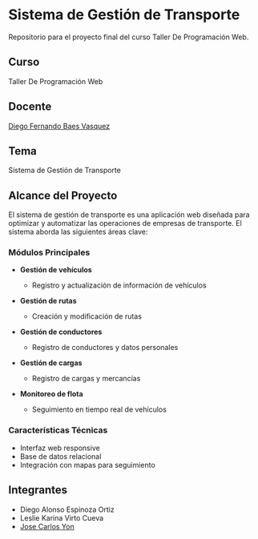 # Sistema de Gestión de Transporte
Repositorio para el proyecto final del curso Taller De Programación Web.

## Curso
 Taller De Programación Web

## Docente
 [Diego Fernando Baes Vasquez](https://github.com/diegobaesv)

## Tema
 Sistema de Gestión de Transporte

## Alcance del Proyecto
El sistema de gestión de transporte es una aplicación web diseñada para optimizar y automatizar las operaciones de empresas de transporte. El sistema aborda las siguientes áreas clave:

### Módulos Principales
- **Gestión de vehículos**
  - Registro y actualización de información de vehículos

- **Gestión de rutas**
  - Creación y modificación de rutas

- **Gestión de conductores**
  - Registro de conductores y datos personales

- **Gestión de cargas**
  - Registro de cargas y mercancías

- **Monitoreo de flota**
  - Seguimiento en tiempo real de vehículos

### Características Técnicas
- Interfaz web responsive
- Base de datos relacional
- Integración con mapas para seguimiento

## Integrantes
 - Diego Alonso Espinoza Ortiz
 - Leslie Karina Virto Cueva
 - [Jose Carlos Yon](https://github.com/2017310708)